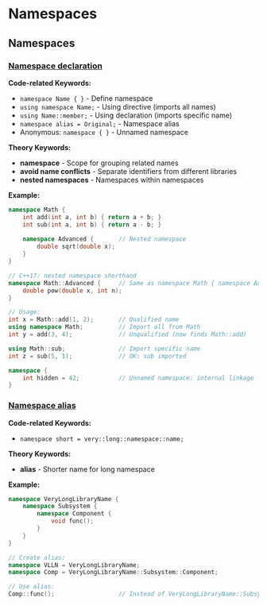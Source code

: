 # Namespaces

## Namespaces

### [Namespace declaration](https://en.cppreference.com/w/cpp/language/namespace.html)

**Code-related Keywords:**
- `namespace Name { }` - Define namespace
- `using namespace Name;` - Using directive (imports all names)
- `using Name::member;` - Using declaration (imports specific name)
- `namespace alias = Original;` - Namespace alias
- Anonymous: `namespace { }` - Unnamed namespace

**Theory Keywords:**
- **namespace** - Scope for grouping related names
- **avoid name conflicts** - Separate identifiers from different libraries
- **nested namespaces** - Namespaces within namespaces

**Example:**
```cpp
namespace Math {
    int add(int a, int b) { return a + b; }
    int sub(int a, int b) { return a - b; }
    
    namespace Advanced {       // Nested namespace
        double sqrt(double x);
    }
}

// C++17: nested namespace shorthand
namespace Math::Advanced {     // Same as namespace Math { namespace Advanced { }}
    double pow(double x, int n);
}

// Usage:
int x = Math::add(1, 2);       // Qualified name
using namespace Math;          // Import all from Math
int y = add(3, 4);             // Unqualified (now finds Math::add)

using Math::sub;               // Import specific name
int z = sub(5, 1);             // OK: sub imported

namespace { 
    int hidden = 42;           // Unnamed namespace: internal linkage
}
```

### [Namespace alias](https://en.cppreference.com/w/cpp/language/namespace_alias.html)

**Code-related Keywords:**
- `namespace short = very::long::namespace::name;`

**Theory Keywords:**
- **alias** - Shorter name for long namespace

**Example:**
```cpp
namespace VeryLongLibraryName {
    namespace Subsystem {
        namespace Component {
            void func();
        }
    }
}

// Create alias:
namespace VLLN = VeryLongLibraryName;
namespace Comp = VeryLongLibraryName::Subsystem::Component;

// Use alias:
Comp::func();                  // Instead of VeryLongLibraryName::Subsystem::Component::func()
```
